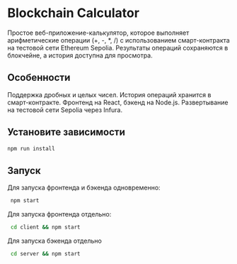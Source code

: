# Blockchain Calculator

Простое веб-приложение-калькулятор, которое выполняет арифметические операции (+, -, \*, /) с использованием смарт-контракта на тестовой сети Ethereum Sepolia. Результаты операций сохраняются в блокчейне, а история доступна для просмотра.

## Особенности

Поддержка дробных и целых чисел.
История операций хранится в смарт-контракте.
Фронтенд на React, бэкенд на Node.js.
Развертывание на тестовой сети Sepolia через Infura.

## Установите зависимости

```bash
npm run install
```

## Запуск

Для запуска фронтенда и бэкенда одновременно:

```bash
 npm start
```

Для запуска фронтенда отдельно:

```bash
 cd client && npm start
```

Для запуска бэкенда отдельно

```bash
 cd server && npm start
```
